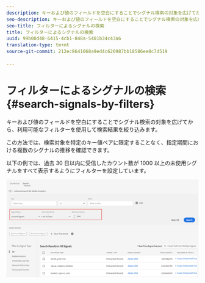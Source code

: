 ```yaml
---
description: キーおよび値のフィールドを空白にすることでシグナル検索の対象を広げてから、利用可能なフィルターを使用して検索結果を絞り込みます。
seo-description: キーおよび値のフィールドを空白にすることでシグナル検索の対象を広げてから、利用可能なフィルターを使用して検索結果を絞り込みます。
seo-title: フィルターによるシグナルの検索
title: フィルターによるシグナルの検索
uuid: 99b00d48-6415-4cb1-848a-5401b34c43a6
translation-type: tm+mt
source-git-commit: 212ec8641068a9ed4c620987bb18586ee8c7d519

---
```



# フィルターによるシグナルの検索 {#search-signals-by-filters}

キーおよび値のフィールドを空白にすることでシグナル検索の対象を広げてから、利用可能なフィルターを使用して検索結果を絞り込みます。

この方法では、検索対象を特定のキー値ペアに限定することなく、指定期間における複数のシグナルの推移を確認できます。

以下の例では、過去 30 日以内に受信したカウント数が 1000 以上の未使用シグナルをすべて表示するようにフィルターを設定しています。

![](assets/signals-search-filters.png)